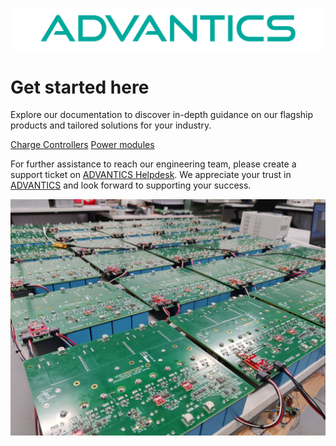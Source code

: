 ![Advantics logo](_media/transparent-logo-1024x137px.png)

# Get started here

Explore our documentation to discover in-depth guidance on our flagship products and tailored solutions for your industry.

[Charge Controllers](charge-controllers/)
[Power modules](power-modules/)

<div>

For further assistance to reach our engineering team, please create a support ticket on [ADVANTICS Helpdesk](https://advantics.atlassian.net/servicedesk/customer/portal/1/user/login?destination=portal%2F1). We appreciate your trust in [ADVANTICS](https://advantics.fr/) and look forward to supporting your success.

</div>

![](_media/background.jpeg)
